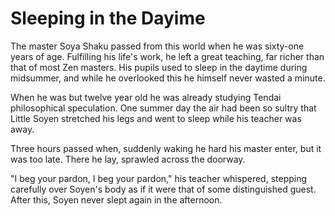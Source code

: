 # Sleeping in the Dayime

The master Soya Shaku passed from this world when he was sixty-one years of age. Fulfilling his life's work, he left a great teaching, far richer than that of most Zen masters. His pupils used to sleep in the daytime during midsummer, and while he overlooked this he himself never wasted a minute.

When he was but twelve year old he was already studying Tendai philosophical speculation. One summer day the air had been so sultry that Little Soyen stretched his legs and went to sleep while his teacher was away.

Three hours passed when, suddenly waking he hard his master enter, but it was too late. There he lay, sprawled across the doorway.

"I beg your pardon, I beg your pardon," his teacher whispered, stepping carefully over Soyen's body as if it were that of some distinguished guest. After this, Soyen never slept again in the afternoon.
